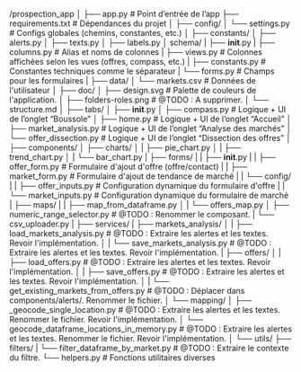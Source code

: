 /prospection_app
│
├── app.py                          # Point d’entrée de l’app
├── requirements.txt                # Dépendances du projet
│
├── config/
│   └── settings.py             # Configs globales (chemins, constantes, etc.)
│
├── constants/
│   ├── alerts.py
│   ├── texts.py
│   ├── labels.py
│   schema/
|    ├── __init__.py
|    ├── columns.py         # Alias et noms de colonnes
|    ├── views.py           # Colonnes affichées selon les vues (offres, compass, etc.)
|    ├── constants.py       # Constantes techniques comme le séparateur
|    └── forms.py           # Champs pour les formulaires
|
├── data/
│   └── markets.csv             # Données de l'utilisateur
│
├── doc/
│   ├── design.svg                      # Palette de couleurs de l'application.
│   ├── folders-roles.png               # @TODO : A supprimer.
│   └── structure.md
│
├── tabs/
│   ├── __init__.py
│   ├── compass.py                   # Logique + UI de l’onglet “Boussole”
│   ├── home.py                      # Logique + UI de l’onglet “Accueil”
│   ├── market_analysis.py           # Logique + UI de l’onglet “Analyse des marchés”
│   └── offer_dissection.py          # Logique + UI de l’onglet “Dissection des offres”
│
├── components/
│   ├── charts/
│   |   ├── pie_chart.py
│   |   ├── trend_chart.py
│   |   └── bar_chart.py
|   ├── forms/
|   |   ├── __init__.py
|   |   ├── offer_form.py            # Formulaire d'ajout d'offre (offre/contact)
|   |   ├── market_form.py           # Formulaire d'ajout de tendance de marché
|   |   └── config/
|   |       ├── offer_inputs.py      # Configuration dynamique du formulaire d'offre
|   |       └── market_inputs.py     # Configuration dynamique du formulaire de marché
|   ├── maps/
|   |   ├── map_from_dataframe.py
│   |   └── offers_map.py
│   ├── numeric_range_selector.py               # @TODO : Renommer le composant.
|   └── csv_uploader.py
|
├── services/
|   ├── markets_analysis/
│   |   ├── load_markets_analysis.py             # @TODO : Extraire les alertes et les textes. Revoir l'implémentation.
│   |   └── save_markets_analysis.py             # @TODO : Extraire les alertes et les textes. Revoir l'implémentation.
|   ├── offers/
│   |   ├── load_offers.py                                  # @TODO : Extraire les alertes et les textes. Revoir l'implémentation.
│   |   ├── save_offers.py                                  # @TODO : Extraire les alertes et les textes. Revoir l'implémentation.
│   |   └── get_existing_markets_from_offers.py             # @TODO : Déplacer dans components/alerts/. Renommer le fichier.
│   └── mapping/
│       ├── _geocode_single_location.py                          # @TODO : Extraire les alertes et les textes. Renommer le fichier. Revoir l'implémentation.
│       └── geocode_dataframe_locations_in_memory.py             # @TODO : Extraire les alertes et les textes. Renommer le fichier. Revoir l'implémentation.
│
└── utils/
    ├── filters/
    |   └── filter_dataframe_by_market.py               # @TODO : Extraire le contexte du filtre.
    └── helpers.py              # Fonctions utilitaires diverses